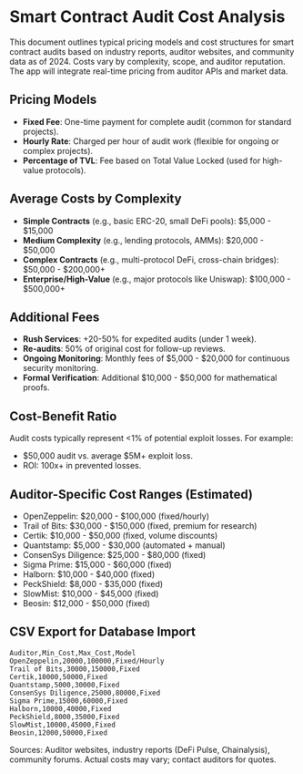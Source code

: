 # Smart Contract Audit Cost Analysis

This document outlines typical pricing models and cost structures for smart contract audits based on industry reports, auditor websites, and community data as of 2024. Costs vary by complexity, scope, and auditor reputation. The app will integrate real-time pricing from auditor APIs and market data.

## Pricing Models
- **Fixed Fee**: One-time payment for complete audit (common for standard projects).
- **Hourly Rate**: Charged per hour of audit work (flexible for ongoing or complex projects).
- **Percentage of TVL**: Fee based on Total Value Locked (used for high-value protocols).

## Average Costs by Complexity
- **Simple Contracts** (e.g., basic ERC-20, small DeFi pools): $5,000 - $15,000
- **Medium Complexity** (e.g., lending protocols, AMMs): $20,000 - $50,000
- **Complex Contracts** (e.g., multi-protocol DeFi, cross-chain bridges): $50,000 - $200,000+
- **Enterprise/High-Value** (e.g., major protocols like Uniswap): $100,000 - $500,000+

## Additional Fees
- **Rush Services**: +20-50% for expedited audits (under 1 week).
- **Re-audits**: 50% of original cost for follow-up reviews.
- **Ongoing Monitoring**: Monthly fees of $5,000 - $20,000 for continuous security monitoring.
- **Formal Verification**: Additional $10,000 - $50,000 for mathematical proofs.

## Cost-Benefit Ratio
Audit costs typically represent <1% of potential exploit losses. For example:
- $50,000 audit vs. average $5M+ exploit loss.
- ROI: 100x+ in prevented losses.

## Auditor-Specific Cost Ranges (Estimated)
- OpenZeppelin: $20,000 - $100,000 (fixed/hourly)
- Trail of Bits: $30,000 - $150,000 (fixed, premium for research)
- Certik: $10,000 - $50,000 (fixed, volume discounts)
- Quantstamp: $5,000 - $30,000 (automated + manual)
- ConsenSys Diligence: $25,000 - $80,000 (fixed)
- Sigma Prime: $15,000 - $60,000 (fixed)
- Halborn: $10,000 - $40,000 (fixed)
- PeckShield: $8,000 - $35,000 (fixed)
- SlowMist: $10,000 - $45,000 (fixed)
- Beosin: $12,000 - $50,000 (fixed)

## CSV Export for Database Import
```
Auditor,Min_Cost,Max_Cost,Model
OpenZeppelin,20000,100000,Fixed/Hourly
Trail of Bits,30000,150000,Fixed
Certik,10000,50000,Fixed
Quantstamp,5000,30000,Fixed
ConsenSys Diligence,25000,80000,Fixed
Sigma Prime,15000,60000,Fixed
Halborn,10000,40000,Fixed
PeckShield,8000,35000,Fixed
SlowMist,10000,45000,Fixed
Beosin,12000,50000,Fixed
```

Sources: Auditor websites, industry reports (DeFi Pulse, Chainalysis), community forums. Actual costs may vary; contact auditors for quotes.